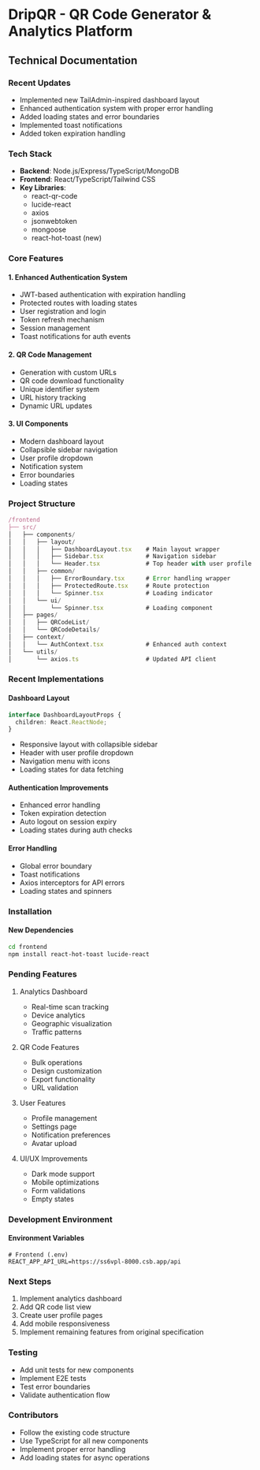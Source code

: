 # DripQR - QR Code Generator & Analytics Platform
## Technical Documentation

### Recent Updates
- Implemented new TailAdmin-inspired dashboard layout
- Enhanced authentication system with proper error handling
- Added loading states and error boundaries
- Implemented toast notifications
- Added token expiration handling

### Tech Stack
- **Backend**: Node.js/Express/TypeScript/MongoDB
- **Frontend**: React/TypeScript/Tailwind CSS
- **Key Libraries**: 
  - react-qr-code
  - lucide-react
  - axios
  - jsonwebtoken
  - mongoose
  - react-hot-toast (new)

### Core Features

#### 1. Enhanced Authentication System
- JWT-based authentication with expiration handling
- Protected routes with loading states
- User registration and login
- Token refresh mechanism
- Session management
- Toast notifications for auth events

#### 2. QR Code Management
- Generation with custom URLs
- QR code download functionality
- Unique identifier system
- URL history tracking
- Dynamic URL updates

#### 3. UI Components
- Modern dashboard layout
- Collapsible sidebar navigation
- User profile dropdown
- Notification system
- Error boundaries
- Loading states

### Project Structure
```typescript
/frontend
├── src/
│   ├── components/
│   │   ├── layout/
│   │   │   ├── DashboardLayout.tsx    # Main layout wrapper
│   │   │   ├── Sidebar.tsx            # Navigation sidebar
│   │   │   └── Header.tsx             # Top header with user profile
│   │   ├── common/
│   │   │   ├── ErrorBoundary.tsx      # Error handling wrapper
│   │   │   ├── ProtectedRoute.tsx     # Route protection
│   │   │   └── Spinner.tsx            # Loading indicator
│   │   └── ui/
│   │       └── Spinner.tsx            # Loading component
│   ├── pages/
│   │   ├── QRCodeList/
│   │   └── QRCodeDetails/
│   ├── context/
│   │   └── AuthContext.tsx            # Enhanced auth context
│   └── utils/
│       └── axios.ts                   # Updated API client
```

### Recent Implementations

#### Dashboard Layout
```typescript
interface DashboardLayoutProps {
  children: React.ReactNode;
}
```
- Responsive layout with collapsible sidebar
- Header with user profile dropdown
- Navigation menu with icons
- Loading states for data fetching

#### Authentication Improvements
- Enhanced error handling
- Token expiration detection
- Auto logout on session expiry
- Loading states during auth checks

#### Error Handling
- Global error boundary
- Toast notifications
- Axios interceptors for API errors
- Loading states and spinners

### Installation

#### New Dependencies
```bash
cd frontend
npm install react-hot-toast lucide-react
```

### Pending Features
1. Analytics Dashboard
   - Real-time scan tracking
   - Device analytics
   - Geographic visualization
   - Traffic patterns

2. QR Code Features
   - Bulk operations
   - Design customization
   - Export functionality
   - URL validation

3. User Features
   - Profile management
   - Settings page
   - Notification preferences
   - Avatar upload

4. UI/UX Improvements
   - Dark mode support
   - Mobile optimizations
   - Form validations
   - Empty states

### Development Environment

#### Environment Variables
```env
# Frontend (.env)
REACT_APP_API_URL=https://ss6vpl-8000.csb.app/api
```

### Next Steps
1. Implement analytics dashboard
2. Add QR code list view
3. Create user profile pages
4. Add mobile responsiveness
5. Implement remaining features from original specification

### Testing
- Add unit tests for new components
- Implement E2E tests
- Test error boundaries
- Validate authentication flow

### Contributors
- Follow the existing code structure
- Use TypeScript for all new components
- Implement proper error handling
- Add loading states for async operations

